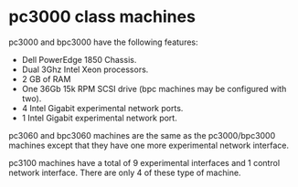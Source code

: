 # pc3000 class machines

pc3000 and bpc3000 have the following features:

* Dell PowerEdge 1850 Chassis.
* Dual 3Ghz Intel Xeon processors.
* 2 GB of RAM
* One 36Gb 15k RPM SCSI drive (bpc machines may be configured with two).
* 4 Intel Gigabit experimental network ports.
* 1 Intel Gigabit experimental network port.

pc3060 and bpc3060 machines are the same as the pc3000/bpc3000 machines except that they have one more experimental network interface.

pc3100 machines have a total of 9 experimental interfaces and 1 control network interface.  There are only 4 of these type of machine.
